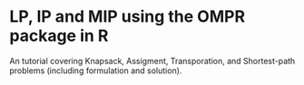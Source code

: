 # LP, IP and MIP using the OMPR package in R
An tutorial covering Knapsack, Assigment, Transporation, and Shortest-path problems (including formulation and solution).
